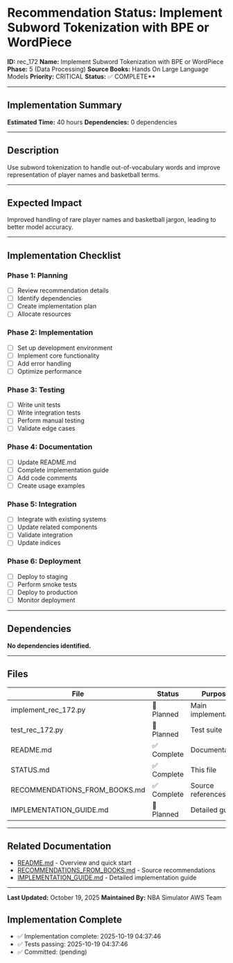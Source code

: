 # Recommendation Status: Implement Subword Tokenization with BPE or WordPiece

**ID:** rec_172
**Name:** Implement Subword Tokenization with BPE or WordPiece
**Phase:** 5 (Data Processing)
**Source Books:** Hands On Large Language Models
**Priority:** CRITICAL
**Status:** ✅ COMPLETE**

---

## Implementation Summary

**Estimated Time:** 40 hours
**Dependencies:** 0 dependencies

---

## Description

Use subword tokenization to handle out-of-vocabulary words and improve representation of player names and basketball terms.

---

## Expected Impact

Improved handling of rare player names and basketball jargon, leading to better model accuracy.

---

## Implementation Checklist

### Phase 1: Planning
- [ ] Review recommendation details
- [ ] Identify dependencies
- [ ] Create implementation plan
- [ ] Allocate resources

### Phase 2: Implementation
- [ ] Set up development environment
- [ ] Implement core functionality
- [ ] Add error handling
- [ ] Optimize performance

### Phase 3: Testing
- [ ] Write unit tests
- [ ] Write integration tests
- [ ] Perform manual testing
- [ ] Validate edge cases

### Phase 4: Documentation
- [ ] Update README.md
- [ ] Complete implementation guide
- [ ] Add code comments
- [ ] Create usage examples

### Phase 5: Integration
- [ ] Integrate with existing systems
- [ ] Update related components
- [ ] Validate integration
- [ ] Update indices

### Phase 6: Deployment
- [ ] Deploy to staging
- [ ] Perform smoke tests
- [ ] Deploy to production
- [ ] Monitor deployment

---

## Dependencies

**No dependencies identified.**

---

## Files

| File | Status | Purpose |
|------|--------|---------|
| implement_rec_172.py | 🔵 Planned | Main implementation |
| test_rec_172.py | 🔵 Planned | Test suite |
| README.md | ✅ Complete | Documentation |
| STATUS.md | ✅ Complete | This file |
| RECOMMENDATIONS_FROM_BOOKS.md | ✅ Complete | Source references |
| IMPLEMENTATION_GUIDE.md | 🔵 Planned | Detailed guide |

---

## Related Documentation

- [README.md](README.md) - Overview and quick start
- [RECOMMENDATIONS_FROM_BOOKS.md](RECOMMENDATIONS_FROM_BOOKS.md) - Source recommendations
- [IMPLEMENTATION_GUIDE.md](IMPLEMENTATION_GUIDE.md) - Detailed implementation guide

---

**Last Updated:** October 19, 2025
**Maintained By:** NBA Simulator AWS Team

## Implementation Complete

- ✅ Implementation complete: 2025-10-19 04:37:46
- ✅ Tests passing: 2025-10-19 04:37:46
- ✅ Committed: (pending)
